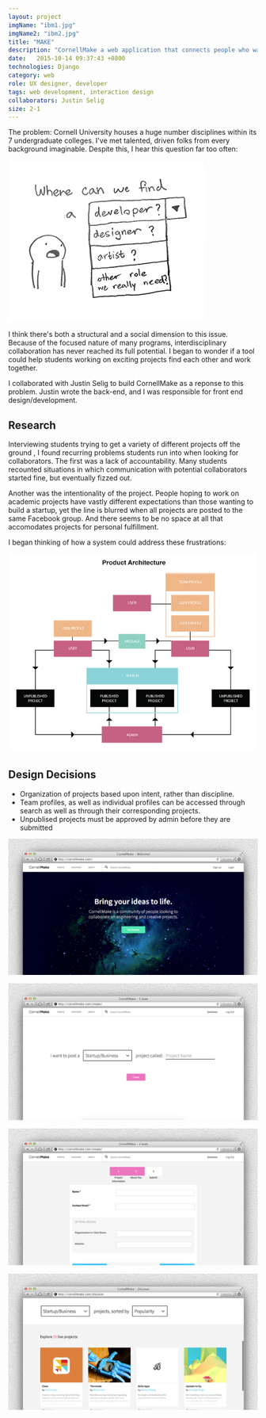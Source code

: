 ```yaml
---
layout: project
imgName: "ibm1.jpg"
imgName2: "ibm2.jpg"
title: "MAKE"
description: "CornellMake a web application that connects people who want to collaborate."
date:   2015-10-14 09:37:43 +0800
technologies: Django
category: web
role: UX designer, developer
tags: web development, interaction design
collaborators: Justin Selig
size: 2-1
---
```

The problem: Cornell University houses a huge number disciplines within its 7 undergraduate colleges. I've met talented, driven folks from every background imaginable. Despite this, I hear this question far too often:

![Alt](/img/cornellmake/sketch.jpg)

I think there's both a structural and a social dimension to this issue. Because of the focused nature of many programs, interdisciplinary collaboration has never reached its full potential. I began to wonder if a tool could help students working on exciting projects find each other and work together. 

I collaborated with Justin Selig to build CornellMake as a reponse to this problem. Justin wrote the back-end, and I was responsible for front end design/development.

Research
-------

Interviewing students trying to get a variety of different projects off the ground , I found recurring problems students run into when looking for collaborators. The first was a lack of accountability. Many students recounted situations in which communication with potential collaborators started fine, but eventually fizzed out.

Another was the intentionality of the project. People hoping to work on academic projects have vastly different expectations than those wanting to build a startup, yet the line is blurred when all projects are posted to the same Facebook group. And there seems to be no space at all that accomodates projects for personal fulfillment.

I began thinking of how a system could address these frustrations:

![Alt](/img/cornellmake/productarchitecture.jpg)

Design Decisions
---------

* Organization of projects based upon intent, rather than discipline.
* Team profiles, as well as individual profiles can be accessed through search as well as through their corresponding projects.
* Unpublised projects must be approved by admin before they are submitted

![Alt](/img/cornellmake/screen1.jpg)

![Alt](/img/cornellmake/screen2.jpg)

![Alt](/img/cornellmake/screen3.jpg)

![Alt](/img/cornellmake/screen4.jpg)







